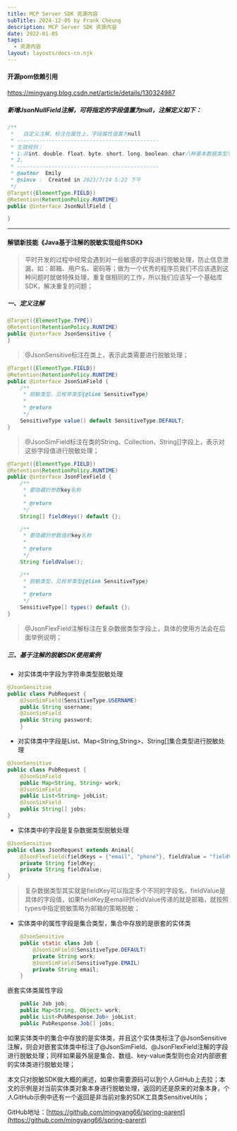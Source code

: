 ```yaml
---
title: MCP Server SDK 资源内容
subTitle: 2024-12-05 by Frank Cheung
description: MCP Server SDK 资源内容
date: 2022-01-05
tags:
  - 资源内容
layout: layouts/docs-cn.njk
---
```


#### 开源pom依赖引用

https://mingyang.blog.csdn.net/article/details/130324987

##### 新增JsonNullField注解，可将指定的字段值置为null，注解定义如下：

```java
/**
 *   自定义注解，标注在属性上，字段属性值置为null
 * ---------------------------------------------
 * 生效规则：
 * 1.非int、double、float、byte、short、long、boolean、char八种基本数据类型字段才会生效；
 * 2.
 * ---------------------------------------------
 * @author  Emily
 * @since :  Created in 2023/7/14 5:22 下午
 */
@Target({ElementType.FIELD})
@Retention(RetentionPolicy.RUNTIME)
public @interface JsonNullField {

}
```

------

#### 解锁新技能《Java基于注解的脱敏实现组件SDK》

> 平时开发的过程中经常会遇到对一些敏感的字段进行脱敏处理，防止信息泄漏，如：邮箱、用户名、密码等；做为一个优秀的程序员我们不应该遇到这种问题时就做特殊处理，重复做相同的工作，所以我们应该写一个基础库SDK，解决重复的问题；

##### 一、定义注解

```java
@Target({ElementType.TYPE})
@Retention(RetentionPolicy.RUNTIME)
public @interface JsonSensitive {
}
```

> @JsonSensitive标注在类上，表示此类需要进行脱敏处理；

```java
@Target({ElementType.FIELD})
@Retention(RetentionPolicy.RUNTIME)
public @interface JsonSimField {
    /**
     * 脱敏类型，见枚举类型{@link SensitiveType}
     *
     * @return
     */
    SensitiveType value() default SensitiveType.DEFAULT;
}
```

> @JsonSimField标注在类的String、Collection<String>、String[]字段上，表示对这些字段值进行脱敏处理；

```java
@Target({ElementType.FIELD})
@Retention(RetentionPolicy.RUNTIME)
public @interface JsonFlexField {
    /**
     * 要隐藏的参数key名称
     *
     * @return
     */
    String[] fieldKeys() default {};

    /**
     * 要隐藏的参数值的key名称
     *
     * @return
     */
    String fieldValue();

    /**
     * 脱敏类型，见枚举类型{@link SensitiveType}
     *
     * @return
     */
    SensitiveType[] types() default {};
}
```

> @JsonFlexField注解标注在复杂数据类型字段上，具体的使用方法会在后面举例说明；

##### 三、基于注解的脱敏SDK使用案例

- 对实体类中字段为字符串类型脱敏处理

```java
@JsonSensitive
public class PubRequest {
    @JsonSimField(SensitiveType.USERNAME)
    public String username;
    @JsonSimField
    public String password;
    }
```

- 对实体类中字段是List<String>、Map<String,String>、String[]集合类型进行脱敏处理

```java
@JsonSensitive
public class PubRequest {
    @JsonSimField
    public Map<String, String> work;
    @JsonSimField
    public List<String> jobList;
    @JsonSimField
    public String[] jobs;
}
```

- 实体类中的字段是复杂数据类型脱敏处理

```java
@JsonSensitive
public class JsonRequest extends Animal{
    @JsonFlexField(fieldKeys = {"email", "phone"}, fieldValue = "fieldValue", types = {SensitiveType.EMAIL, SensitiveType.PHONE})
    private String fieldKey;
    private String fieldValue;
}
```

> 复杂数据类型其实就是fieldKey可以指定多个不同的字段名，fieldValue是具体的字段值，如果fieldKey是email时fieldValue传递的就是邮箱，就按照types中指定脱敏策略为邮箱的策略脱敏；

- 实体类中的属性字段是集合类型，集合中存放的是嵌套的实体类

```java
    @JsonSensitive
    public static class Job {
        @JsonSimField(SensitiveType.DEFAULT)
        private String work;
        @JsonSimField(SensitiveType.EMAIL)
        private String email;
    }
```

嵌套实体类属性字段

```java
    public Job job;
    public Map<String, Object> work;
    public List<PubResponse.Job> jobList;
    public PubResponse.Job[] jobs;
```

>
如果实体类中的集合中存放的是实体类，并且这个实体类标注了@JsonSensitive注解，则会对嵌套实体类中标注了@JsonSimField、@JsonFlexField注解的字段进行脱敏处理；同样如果最外层是集合、数组、key-value类型则也会对内部嵌套的实体类进行脱敏处理；

本文只对脱敏SDK做大概的阐述，如果你需要源码可以到个人GitHub上去拉；本文的示例是对当前实体类对象本身进行脱敏处理，返回的还是原来的对象本身，个人GitHub示例中还有一个返回是非当前对象的SDK工具类SensitiveUtils；

GitHub地址：[https://github.com/mingyang66/spring-parent](https://github.com/mingyang66/spring-parent)